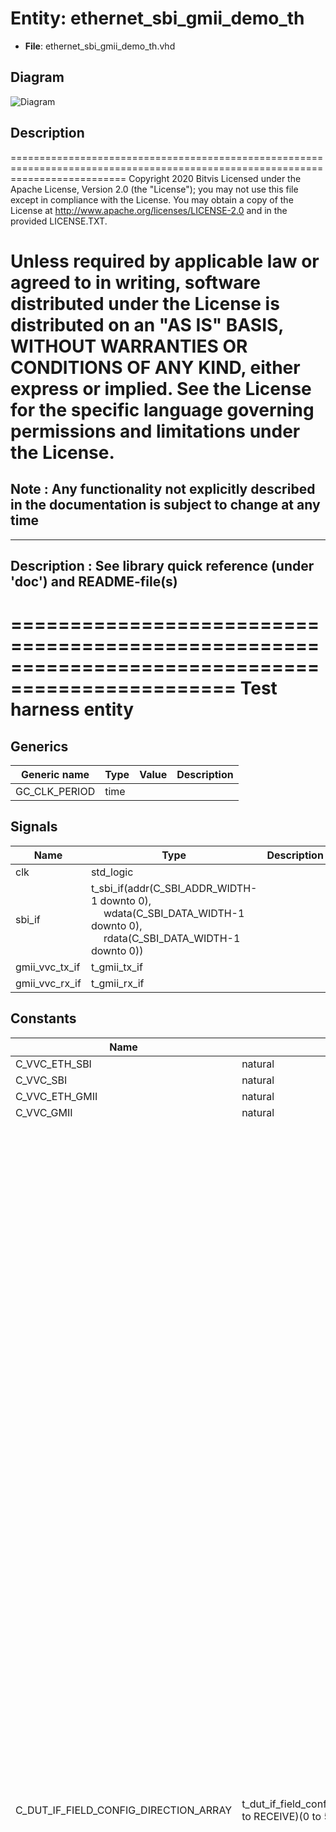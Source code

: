 # Entity: ethernet_sbi_gmii_demo_th

- **File**: ethernet_sbi_gmii_demo_th.vhd
## Diagram

![Diagram](ethernet_sbi_gmii_demo_th.svg "Diagram")
## Description

================================================================================================================================
 Copyright 2020 Bitvis
 Licensed under the Apache License, Version 2.0 (the "License"); you may not use this file except in compliance with the License.
 You may obtain a copy of the License at http://www.apache.org/licenses/LICENSE-2.0 and in the provided LICENSE.TXT.

 Unless required by applicable law or agreed to in writing, software distributed under the License is distributed on
 an "AS IS" BASIS, WITHOUT WARRANTIES OR CONDITIONS OF ANY KIND, either express or implied.
 See the License for the specific language governing permissions and limitations under the License.
================================================================================================================================
 Note : Any functionality not explicitly described in the documentation is subject to change at any time
--------------------------------------------------------------------------------------------------------------------------------
----------------------------------------------------------------------------------------
 Description : See library quick reference (under 'doc') and README-file(s)
----------------------------------------------------------------------------------------
=================================================================================================
 Test harness entity
=================================================================================================
## Generics

| Generic name  | Type | Value | Description |
| ------------- | ---- | ----- | ----------- |
| GC_CLK_PERIOD | time |       |             |
## Signals

| Name           | Type                                                                                                                                                                                                                                                              | Description |
| -------------- | ----------------------------------------------------------------------------------------------------------------------------------------------------------------------------------------------------------------------------------------------------------------- | ----------- |
| clk            | std_logic                                                                                                                                                                                                                                                         |             |
| sbi_if         | t_sbi_if(addr(C_SBI_ADDR_WIDTH-1 downto 0),<br><span style="padding-left:20px">                                    wdata(C_SBI_DATA_WIDTH-1 downto 0),<br><span style="padding-left:20px">                                    rdata(C_SBI_DATA_WIDTH-1 downto 0)) |             |
| gmii_vvc_tx_if | t_gmii_tx_if                                                                                                                                                                                                                                                      |             |
| gmii_vvc_rx_if | t_gmii_rx_if                                                                                                                                                                                                                                                      |             |
## Constants

| Name                                  | Type                                                               | Value                                                                                                                                                                                                                                                                                                                                                                                                                                                                                                                                                                                                                                                                                                                                                                                                                                                                                                                                                                                                                                                                                                                                                                                                                                                                                                                                                                                                                                                                                                                                                                                                                                                                                                                                                                                                                                                                                                                                                                                                                                                                                                                                                                                                                                                                                                                                                                                                                                                                                                                                                                                                                                                                                                                                                                                                                                                                                                                                                                                                                                                                                                                                                                                                                                                                                                                                                                                                                                                                                                                                                                                                                                                                                                                                                                                                                                                                                                                                                                                                                                                                                                                                                                                                                                                                                                                                                                                                                                                                                                                           | Description                                                                                           |
| ------------------------------------- | ------------------------------------------------------------------ | ------------------------------------------------------------------------------------------------------------------------------------------------------------------------------------------------------------------------------------------------------------------------------------------------------------------------------------------------------------------------------------------------------------------------------------------------------------------------------------------------------------------------------------------------------------------------------------------------------------------------------------------------------------------------------------------------------------------------------------------------------------------------------------------------------------------------------------------------------------------------------------------------------------------------------------------------------------------------------------------------------------------------------------------------------------------------------------------------------------------------------------------------------------------------------------------------------------------------------------------------------------------------------------------------------------------------------------------------------------------------------------------------------------------------------------------------------------------------------------------------------------------------------------------------------------------------------------------------------------------------------------------------------------------------------------------------------------------------------------------------------------------------------------------------------------------------------------------------------------------------------------------------------------------------------------------------------------------------------------------------------------------------------------------------------------------------------------------------------------------------------------------------------------------------------------------------------------------------------------------------------------------------------------------------------------------------------------------------------------------------------------------------------------------------------------------------------------------------------------------------------------------------------------------------------------------------------------------------------------------------------------------------------------------------------------------------------------------------------------------------------------------------------------------------------------------------------------------------------------------------------------------------------------------------------------------------------------------------------------------------------------------------------------------------------------------------------------------------------------------------------------------------------------------------------------------------------------------------------------------------------------------------------------------------------------------------------------------------------------------------------------------------------------------------------------------------------------------------------------------------------------------------------------------------------------------------------------------------------------------------------------------------------------------------------------------------------------------------------------------------------------------------------------------------------------------------------------------------------------------------------------------------------------------------------------------------------------------------------------------------------------------------------------------------------------------------------------------------------------------------------------------------------------------------------------------------------------------------------------------------------------------------------------------------------------------------------------------------------------------------------------------------------------------------------------------------------------------------------------------------------------------------------- | ----------------------------------------------------------------------------------------------------- |
| C_VVC_ETH_SBI                         | natural                                                            |  1                                                                                                                                                                                                                                                                                                                                                                                                                                                                                                                                                                                                                                                                                                                                                                                                                                                                                                                                                                                                                                                                                                                                                                                                                                                                                                                                                                                                                                                                                                                                                                                                                                                                                                                                                                                                                                                                                                                                                                                                                                                                                                                                                                                                                                                                                                                                                                                                                                                                                                                                                                                                                                                                                                                                                                                                                                                                                                                                                                                                                                                                                                                                                                                                                                                                                                                                                                                                                                                                                                                                                                                                                                                                                                                                                                                                                                                                                                                                                                                                                                                                                                                                                                                                                                                                                                                                                                                                                                                                                                                              |                                                                                                       |
| C_VVC_SBI                             | natural                                                            |  1                                                                                                                                                                                                                                                                                                                                                                                                                                                                                                                                                                                                                                                                                                                                                                                                                                                                                                                                                                                                                                                                                                                                                                                                                                                                                                                                                                                                                                                                                                                                                                                                                                                                                                                                                                                                                                                                                                                                                                                                                                                                                                                                                                                                                                                                                                                                                                                                                                                                                                                                                                                                                                                                                                                                                                                                                                                                                                                                                                                                                                                                                                                                                                                                                                                                                                                                                                                                                                                                                                                                                                                                                                                                                                                                                                                                                                                                                                                                                                                                                                                                                                                                                                                                                                                                                                                                                                                                                                                                                                                              |                                                                                                       |
| C_VVC_ETH_GMII                        | natural                                                            |  2                                                                                                                                                                                                                                                                                                                                                                                                                                                                                                                                                                                                                                                                                                                                                                                                                                                                                                                                                                                                                                                                                                                                                                                                                                                                                                                                                                                                                                                                                                                                                                                                                                                                                                                                                                                                                                                                                                                                                                                                                                                                                                                                                                                                                                                                                                                                                                                                                                                                                                                                                                                                                                                                                                                                                                                                                                                                                                                                                                                                                                                                                                                                                                                                                                                                                                                                                                                                                                                                                                                                                                                                                                                                                                                                                                                                                                                                                                                                                                                                                                                                                                                                                                                                                                                                                                                                                                                                                                                                                                                              |                                                                                                       |
| C_VVC_GMII                            | natural                                                            |  2                                                                                                                                                                                                                                                                                                                                                                                                                                                                                                                                                                                                                                                                                                                                                                                                                                                                                                                                                                                                                                                                                                                                                                                                                                                                                                                                                                                                                                                                                                                                                                                                                                                                                                                                                                                                                                                                                                                                                                                                                                                                                                                                                                                                                                                                                                                                                                                                                                                                                                                                                                                                                                                                                                                                                                                                                                                                                                                                                                                                                                                                                                                                                                                                                                                                                                                                                                                                                                                                                                                                                                                                                                                                                                                                                                                                                                                                                                                                                                                                                                                                                                                                                                                                                                                                                                                                                                                                                                                                                                                              |                                                                                                       |
| C_DUT_IF_FIELD_CONFIG_DIRECTION_ARRAY | t_dut_if_field_config_direction_array(TRANSMIT to RECEIVE)(0 to 5) |      (TRANSMIT => (0 => (dut_address => C_ETH_ADDR_INVALID,<br><span style="padding-left:20px">  dut_address_increment => 0,<br><span style="padding-left:20px"> data_width => C_SBI_DATA_WIDTH,<br><span style="padding-left:20px"> use_field => false,<br><span style="padding-left:20px"> field_description => "TX Preamble and SFD"),<br><span style="padding-left:20px">                   1 => (dut_address => C_ETH_ADDR_MAC_DEST,<br><span style="padding-left:20px"> dut_address_increment => 0,<br><span style="padding-left:20px"> data_width => C_SBI_DATA_WIDTH,<br><span style="padding-left:20px"> use_field => true,<br><span style="padding-left:20px">  field_description => "TX MAC destination "),<br><span style="padding-left:20px">                   2 => (dut_address => C_ETH_ADDR_MAC_SRC,<br><span style="padding-left:20px">  dut_address_increment => 0,<br><span style="padding-left:20px"> data_width => C_SBI_DATA_WIDTH,<br><span style="padding-left:20px"> use_field => true,<br><span style="padding-left:20px">  field_description => "TX MAC source      "),<br><span style="padding-left:20px">                   3 => (dut_address => C_ETH_ADDR_PAY_LEN,<br><span style="padding-left:20px">  dut_address_increment => 0,<br><span style="padding-left:20px"> data_width => C_SBI_DATA_WIDTH,<br><span style="padding-left:20px"> use_field => true,<br><span style="padding-left:20px">  field_description => "TX payload length  "),<br><span style="padding-left:20px">                   4 => (dut_address => C_ETH_ADDR_PAYLOAD,<br><span style="padding-left:20px">  dut_address_increment => 0,<br><span style="padding-left:20px"> data_width => C_SBI_DATA_WIDTH,<br><span style="padding-left:20px"> use_field => true,<br><span style="padding-left:20px">  field_description => "TX payload         "),<br><span style="padding-left:20px">                   5 => (dut_address => C_ETH_ADDR_INVALID,<br><span style="padding-left:20px">  dut_address_increment => 0,<br><span style="padding-left:20px"> data_width => C_SBI_DATA_WIDTH,<br><span style="padding-left:20px"> use_field => false,<br><span style="padding-left:20px"> field_description => "TX FCS             ")),<br><span style="padding-left:20px">     RECEIVE =>   (0 => (dut_address => C_ETH_ADDR_INVALID,<br><span style="padding-left:20px">  dut_address_increment => 0,<br><span style="padding-left:20px"> data_width => C_SBI_DATA_WIDTH,<br><span style="padding-left:20px"> use_field => true,<br><span style="padding-left:20px">  field_description => "RX NOT USING ADDR  "),<br><span style="padding-left:20px">                   1 => (dut_address => C_ETH_ADDR_INVALID,<br><span style="padding-left:20px">  dut_address_increment => 0,<br><span style="padding-left:20px"> data_width => C_SBI_DATA_WIDTH,<br><span style="padding-left:20px"> use_field => true,<br><span style="padding-left:20px">  field_description => "RX NOT USING ADDR  "),<br><span style="padding-left:20px">                   2 => (dut_address => C_ETH_ADDR_INVALID,<br><span style="padding-left:20px">  dut_address_increment => 0,<br><span style="padding-left:20px"> data_width => C_SBI_DATA_WIDTH,<br><span style="padding-left:20px"> use_field => true,<br><span style="padding-left:20px">  field_description => "RX NOT USING ADDR  "),<br><span style="padding-left:20px">                   3 => (dut_address => C_ETH_ADDR_INVALID,<br><span style="padding-left:20px">  dut_address_increment => 0,<br><span style="padding-left:20px"> data_width => C_SBI_DATA_WIDTH,<br><span style="padding-left:20px"> use_field => true,<br><span style="padding-left:20px">  field_description => "RX NOT USING ADDR  "),<br><span style="padding-left:20px">                   4 => (dut_address => C_ETH_ADDR_INVALID,<br><span style="padding-left:20px">  dut_address_increment => 0,<br><span style="padding-left:20px"> data_width => C_SBI_DATA_WIDTH,<br><span style="padding-left:20px"> use_field => true,<br><span style="padding-left:20px">  field_description => "RX NOT USING ADDR  "),<br><span style="padding-left:20px">                   5 => (dut_address => C_ETH_ADDR_INVALID,<br><span style="padding-left:20px">  dut_address_increment => 0,<br><span style="padding-left:20px"> data_width => C_SBI_DATA_WIDTH,<br><span style="padding-left:20px"> use_field => true,<br><span style="padding-left:20px">  field_description => "RX NOT USING ADDR  "))     ) |  Configuration for the Ethernet MAC field addresses (only applicable for SBI, use default for GMII).  |
## Instantiations

- i1_ethernet_vvc: bitvis_vip_ethernet.ethernet_vvc
**Description**
----------------------------------------
 CPU to MAC interface
----------------------------------------

- i1_sbi_vvc: bitvis_vip_sbi.sbi_vvc
- i_ethernet_mac: work.ethernet_mac
**Description**
----------------------------------------
 Ethernet MAC
----------------------------------------

- i2_ethernet_vvc: bitvis_vip_ethernet.ethernet_vvc
**Description**
----------------------------------------
 MAC to PHY interface
----------------------------------------

- i2_gmii_vvc: bitvis_vip_gmii.gmii_vvc
